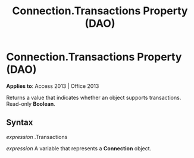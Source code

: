 ﻿---
title: Connection.Transactions Property (DAO)
TOCTitle: Transactions Property
ms:assetid: 8bd72db7-68f6-6974-1ee6-a0a267ce2a94
ms:mtpsurl: https://msdn.microsoft.com/library/Ff197326(v=office.15)
ms:contentKeyID: 48546225
ms.date: 09/18/2015
mtps_version: v=office.15
---

# Connection.Transactions Property (DAO)


**Applies to**: Access 2013 | Office 2013

Returns a value that indicates whether an object supports transactions. Read-only **Boolean**.

## Syntax

*expression* .Transactions

*expression* A variable that represents a **Connection** object.

